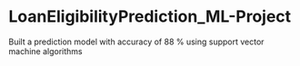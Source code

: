 # LoanEligibilityPrediction_ML-Project
Built a prediction model with accuracy of 88 % using support vector machine algorithms
